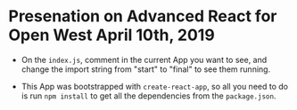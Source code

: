 # Presenation on Advanced React for Open West April 10th, 2019

* On the `index.js`, comment in the current App you want to see, and change the import string from "start" to "final" to see them running.  

* This App was bootstrapped with `create-react-app`, so all you need to do is run `npm install` to get all the dependencies from the `package.json`.
